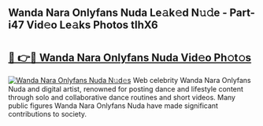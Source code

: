 ## Wanda Nara Onlyfans Nuda Le𝚊k𝚎d N𝚞𝚍e - Part-i47 Vid𝚎o Le𝚊ks Photos tIhX6

# <h2><a href="http://fbb8c8t.evod.top/?m=Wanda+Nara+Onlyfans+Nuda">🔗 👉🔴 Wanda Nara Onlyfans Nuda Vid𝚎o Ph𝚘t𝚘s</a></h2>

[![Wanda Nara Onlyfans Nuda N𝚞d𝚎s](https://i.imgur.com/8V9OHl7.gif)](http://fbb8c8t.evod.top/?m=Wanda+Nara+Onlyfans+Nuda)
Web celebrity Wanda Nara Onlyfans Nuda and digital artist, renowned for posting dance and lifestyle content through solo and collaborative dance routines and short videos. Many public figures Wanda Nara Onlyfans Nuda have made significant contributions to society. 
